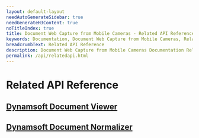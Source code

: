 ```yaml
---
layout: default-layout
needAutoGenerateSidebar: true
needGenerateH3Content: true
noTitleIndex: true
title: Document Web Capture from Mobile Cameras - Related API Reference
keywords: Documentation, Document Web Capture from Mobile Cameras, Related API Reference
breadcrumbText: Related API Reference
description: Document Web Capture from Mobile Cameras Documentation Related API Reference
permalink: /api/relatedapi.html
---
```


# Related API Reference

## [Dynamsoft Document Viewer](https://officecn.dynamsoft.com:808/document-viewer/docs/api/index.html)

## [Dynamsoft Document Normalizer](https://www.dynamsoft.com/document-normalizer/docs/web/programming/javascript/api-reference/index.html)